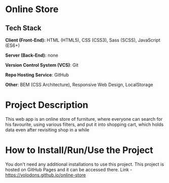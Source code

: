# Online Store

## Tech Stack

**Client (Front-End):** HTML (HTML5), CSS (CSS3), Sass (SCSS), JavaScript (ES6+)

**Server (Back-End):** none

**Version Control System (VCS)**: Git

**Repo Hosting Service**: GitHub

**Other**: BEM (CSS Architecture), Responsive Web Design, LocalStorage

# Project Description

This web app is an online store of furniture, where everyone can search for his favourite, using various filters, and put it into shopping cart, which holds data even after revisiting shop in a while

# How to Install/Run/Use the Project

You don't need any additional installations to use this project. This project is hosted on GitHub Pages and it can be accessed there. Link - https://volodons.github.io/online-store
